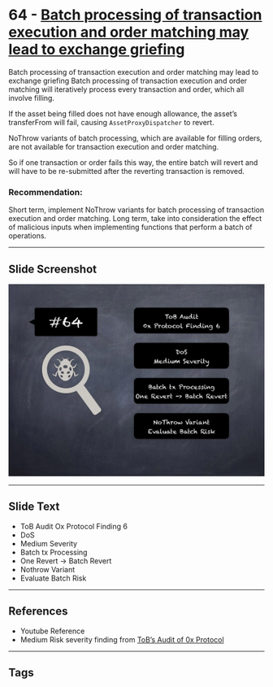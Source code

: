 
# 64 - [Batch processing of transaction execution and order matching may lead to exchange griefing](./Batch%20processing%20of%20transaction%20execution%20and%20order%20matching%20may%20lead%20to%20exchange%20griefing.md)

Batch processing of transaction execution and order matching may lead to exchange griefing Batch processing of transaction execution and order matching will iteratively process every transaction and order, which all involve filling. 

If the asset being filled does not have enough allowance, the asset’s transferFrom will fail, causing `AssetProxyDispatcher` to revert. 

NoThrow variants of batch processing, which are available for filling orders, are not available for transaction execution and order matching. 

So if one transaction or order fails this way, the entire batch will revert and will have to be re-submitted after the reverting transaction is removed.

### Recommendation:
Short term, implement NoThrow variants for batch processing of transaction execution and order matching. Long term, take into consideration the effect of malicious inputs when implementing functions that perform a batch of operations.
___
## Slide Screenshot
![064.jpg](../../images/7.%20Audit%20Findings%20101/064.jpg)
___
## Slide Text
- ToB Audit Ox Protocol Finding 6
- DoS
- Medium Severity
- Batch tx Processing
- One Revert -> Batch Revert
- Nothrow Variant
- Evaluate Batch Risk
___
## References
- Youtube Reference
- Medium Risk severity finding from [ToB’s Audit of 0x Protocol](https://github.com/trailofbits/publications/blob/master/reviews/0x-protocol.pdf)
___
## Tags
